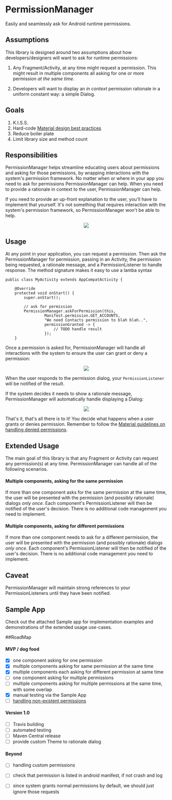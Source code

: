 # PermissionManager

Easily and seamlessly ask for Android runtime permissions.

## Assumptions
This library is designed around two assumptions about how developers/designers will want to ask for runtime permissions:

1. Any Fragment/Activity, at any time might request a permission. This might result in multiple components all asking for one or more permission *at the same time*.

2. Developers will want to display an *in context* permission rationale in a uniform constant way: a simple Dialog.

## Goals
1. K.I.S.S.
2. Hard-code [Material design best practices](https://www.google.com/design/spec/patterns/permissions.html)
2. Reduce boiler plate
2. Limit library size and method count


## Responsibilities
PermissionManager helps streamline educating users about permissions and asking for those permissions, by wrapping interactions with the system's permission framework. No matter when or where in your app you need to ask for permissions PermissionManager can help. When you need to provide a rationale in context to the user, PermissionManager can help. 

If you need to provide an up-front explanation to the user, you'll have to implement that yourself. It's not something that requires interaction with the system's permission framework, so PermissionManager won't be able to help.

<p align="center">
	<img src="readme_images/permission_manager_responsibilities.png">
</p>

## Usage
At any point in your application, you can request a permission. Then ask the PermissionManager for permission, passing in an Activity, the permission being requested, a rationale message, and a PermissionListener to handle response. The method signature makes it easy to use a lamba syntax

```
public class MyActivity extends AppCompatActivity {

    @Override
    protected void onStart() {
        super.onStart();

        // ask for permission
        PermissionManager.askForPermission(this,
                 Manifest.permission.GET_ACCOUNTS,
                 "We need Contacts permission to blah blah..",
                 permissionGranted -> {
                     // TODO handle result
                 });
    }
```
Once a permission is asked for, PermissionManager will handle all interactions with the system to ensure the user can grant or deny a permission:

<p align="center">
	<img src ="readme_images/permission_dialog_example.png"">
</p>

When the user responds to the permission dialog, your `PermissionListener` will be notified of the result.

If the system decides it needs to show a rationale message, PermissionManager will automatically handle displaying a Dialog:

<p align="center">
	<img src="readme_images/rationale_dialog_example.png">
</p>

That's it, that's all there is to it! You decide what happens when a user grants or denies permission. Remember to follow the [Material guidelines on handling denied permissions](https://www.google.com/design/spec/patterns/permissions.html#permissions-request-patterns).

## Extended Usage

The main goal of this library is that any Fragment or Activity can request any permission(s) at any time. PermissionManager can handle all of the following scenarios.

#### Multiple components, asking for the same permission
If more than one component asks for the same permission at the same time, the user will be presented with the permission (and possibly rationale) dialogs *only once*. Each component's PermissionListener will then be notified of the user's decision. There is no additional code management you need to implement.

#### Multiple components, asking for different permissions
If more than one component needs to ask for a different permission, the user will be presented with the permission (and possibly rationale) dialogs *only once*. Each component's PermissionListener will then be notified of the user's decision. There is no additional code management you need to implement.

## Caveat
PermissionManager will maintain strong references to your PermissionListeners until they have been notified.

## Sample App
Check out the attached Sample app for implementation examples and demonstrations of the extended usage use-cases.

##RoadMap

#### MVP / dog food

- [X] one component asking for one permission
- [X] multiple components asking for same permission at the same time
- [X] multiple components each asking for different permission at same time
- [ ] one component asking for multiple permissions
- [ ] multiple components asking for multiple permissions at the same time, with some overlap
- [X] manual testing via the Sample App
- [ ] [handling non-existent permissions](https://commonsware.com/blog/2015/11/09/you-cannot-hold-nonexistent-permissions.html)

#### Version 1.0
- [ ] Travis building
- [ ] automated testing
- [ ] Maven Central release
- [ ] provide custom Theme to rationale dialog

#### Beyond
- [ ] handling custom permissions
- [ ] check that permission is listed in android manifest, if not crash and log
- [ ] since system grants normal permissions by default, we should just ignore those requests



